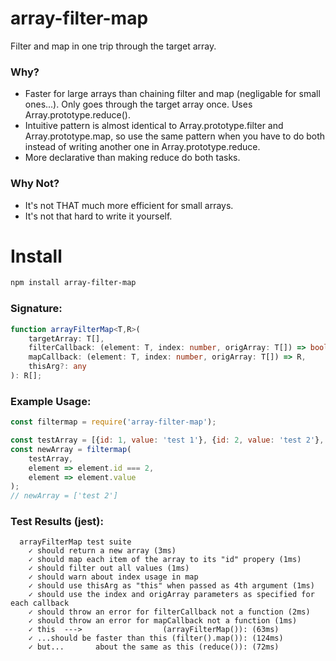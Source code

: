 # array-filter-map
Filter and map in one trip through the target array.

### Why?
* Faster for large arrays than chaining filter and map (negligable for small ones...). Only goes through the target array once. Uses Array.prototype.reduce().
* Intuitive pattern is almost identical to Array.prototype.filter and Array.prototype.map, so use the same pattern when you have to do both instead of writing another one in Array.prototype.reduce.
* More declarative than making reduce do both tasks.

### Why Not?
* It's not THAT much more efficient for small arrays.
* It's not that hard to write it yourself.

# Install

```bash
npm install array-filter-map
```

### Signature:
```typescript
function arrayFilterMap<T,R>(
    targetArray: T[],
    filterCallback: (element: T, index: number, origArray: T[]) => boolean,
    mapCallback: (element: T, index: number, origArray: T[]) => R,
    thisArg?: any
): R[];
```

### Example Usage:
```javascript
const filtermap = require('array-filter-map');

const testArray = [{id: 1, value: 'test 1'}, {id: 2, value: 'test 2'}, {id: 3, value: 'test 3'}];
const newArray = filtermap(
    testArray,
    element => element.id === 2,
    element => element.value
);
// newArray = ['test 2']
```

### Test Results (jest):
```
  arrayFilterMap test suite
    ✓ should return a new array (3ms)
    ✓ should map each item of the array to its "id" propery (1ms)
    ✓ should filter out all values (1ms)
    ✓ should warn about index usage in map
    ✓ should use thisArg as "this" when passed as 4th argument (1ms)
    ✓ should use the index and origArray parameters as specified for each callback
    ✓ should throw an error for filterCallback not a function (2ms)
    ✓ should throw an error for mapCallback not a function (1ms)
    ✓ this  --->                  (arrayFilterMap()): (63ms)
    ✓ ...should be faster than this (filter().map()): (124ms)
    ✓ but...       about the same as this (reduce()): (72ms)
```
